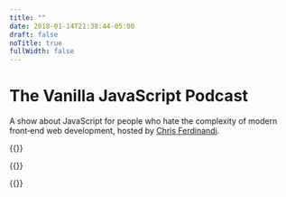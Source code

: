 ```yaml
---
title: ""
date: 2018-01-14T21:38:44-05:00
draft: false
noTitle: true
fullWidth: false
---
```


# The Vanilla JavaScript Podcast

<p><span class="text-large">A show about JavaScript for people who hate the complexity of modern front&#8209;end web development, hosted by <a href="https://gomakethings.com">Chris&nbsp;Ferdinandi</a>.</span></p>

{{<subscribe>}}

{{<cta for="funnel">}}

{{<episodes>}}